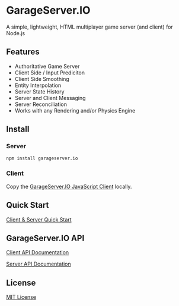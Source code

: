 # GarageServer.IO
A simple, lightweight, HTML multiplayer game server (and client) for Node.js

## Features
- Authoritative Game Server
- Client Side / Input Prediciton
- Client Side Smoothing
- Entity Interpolation
- Server State History
- Server and Client Messaging
- Server Reconciliation
- Works with any Rendering and/or Physics Engine

## Install

### Server

`npm install garageserver.io`

### Client

Copy the [GarageServer.IO JavaScript Client](https://raw.github.com/jbillmann/GarageServer.IO/master/client/garageserver.io.js) locally.

## Quick Start

[Client & Server Quick Start](https://github.com/jbillmann/GarageServer.IO/blob/master/documentation/QuickStart.md)

## GarageServer.IO API

[Client API Documentation](https://github.com/jbillmann/GarageServer.IO/blob/master/documentation/ClientAPI.md)

[Server API Documentation](https://github.com/jbillmann/GarageServer.IO/blob/master/documentation/ServerAPI.md)

## License

[MIT License](https://github.com/jbillmann/GarageServer.IO/blob/master/LICENSE.md)

